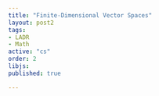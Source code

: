 ```yaml
---
title: "Finite-Dimensional Vector Spaces"
layout: post2
tags:
- LADR
- Math
active: "cs"
order: 2
libjs: 
published: true

---
```

<script>
   
var data1 = 
{"nodeData":{"id":"root","topic":"Finite-Dimensional\nVector Spaces","root":true,"children":[{"topic":"Span","id":"5507abf61de3cba9","direction":0,"show":"undefafadsfined","expanded":true,"children":[{"topic":"Linear combination","id":"55dd8eb36dcf2116"},{"topic":"Span is the set of all linear combinations of a list of vectors","id":"55ddadf66bfe65b6"},{"topic":"The span of a list of vectors is the smallest subspace containing all the vectors in the list.","id":"55ddb41f78dc0c7d"},{"topic":"Definition spans","id":"55ddbc2a76e1822b","show":"If $\\operatorname{span}\\left(v_{1}, \\ldots, v_{m}\\right)$ equals $V,$ we say that $v_{1}, \\ldots, v_{m}$ spans $V$"},{"topic":"Definition finite-dimensional vector space","id":"55ddcd946642c2f0"},{"topic":"Polynomial","id":"55f06694cc959ba4","expanded":true,"children":[{"topic":"Degree of a polynomial","id":"55f06f8cbad70cd5"},{"topic":"$\\mathcal{P}_{m}(\\mathbf{F})$ is a finite-dimensional vector space","id":"55f07aa84bd0c83b"},{"topic":"$\\mathcal{P}(\\mathbf{F})$ is a infinite-dimensional vector space","id":"55f0892e4f9d9624"}]}]},{"topic":"Linear Independence","id":"55dd71a4fef0e41e","direction":1,"expanded":true,"children":[{"topic":"Linear Independence and linearly dependent","id":"55f10dce440d72f5","show":"undefined"},{"topic":"Length of linearly independent list $\\leq$ length of spanning list","id":"55f21b66c7c9636e"},{"topic":"Every subspace of a finite-dimensional vector space is finite-dimensional","id":"55f225483ae6fb8f"}]},{"topic":"Bases","id":"55dd7548ebfca748","direction":0,"show":"A basis of $V$ is a list of vectors in $V$ that is linearly independent and spans $V$","expanded":true,"children":[{"topic":"Criterion for basis","id":"55f30a2433b798c8","show":"Mọi vector trong vector spaces chỉ biểu diễn ở một dạng duy nhất từ kết hợp tuyến tính của Bases"},{"topic":"Every spanning list in a vector space can be reduced to a basis of the vector space","id":"55f2fa17cd49b9e0"},{"topic":"Every finite-dimensional vector space has a basis","id":"55f3a8634f66a482"},{"topic":"The independent linear list is expandable to base","id":"55f3b9adb7a6d26e"},{"topic":"Every subspace of $V$ is part of a direct sum equal to $V$","id":"55f3d642bcdebdc8"}]},{"topic":"Dimension","id":"55dd7915ed38c2d1","direction":1,"expanded":true,"children":[{"topic":"Any two bases of a finite-dimensional vector space have the same length","id":"5607dba112b6e52a"},{"topic":"Definition dimension, dim $V$","id":"5607eed118f64cfc"},{"topic":"Dimension of a subspace  $\\leq$ The dimension of the vector space containing it","id":"5608711284910acd"},{"topic":"Every linearly independent list of vectors in $V$ with length $\\operatorname{dim} V$ is a basis of $V$","id":"5608b4fa0a56996c"},{"topic":"Every spanning list of vectors in $V$ with length $\\operatorname{dim} V$ is a basis of $V$.","id":"5608cfec9abae8ce"},{"topic":"Dimension of a sum","id":"5608df0f8c189574","show":"If $U_{1}$ and $U_{2}$ are subspaces of a finite-dimensional vector space, then\n\\[\n\\operatorname{dim}\\left(U_{1}+U_{2}\\right)=\\operatorname{dim} U_{1}+\\operatorname{dim} U_{2}-\\operatorname{dim}\\left(U_{1} \\cap U_{2}\\right)\n\\]"}]}],"expanded":true},"linkData":{}}
</script>



